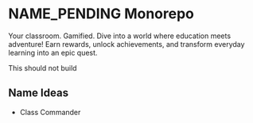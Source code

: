 <!-- @format -->

# NAME_PENDING Monorepo

Your classroom. Gamified.
Dive into a world where education meets adventure!
Earn rewards, unlock achievements, and transform everyday learning into an epic quest.

This should not build

## Name Ideas

-   Class Commander

